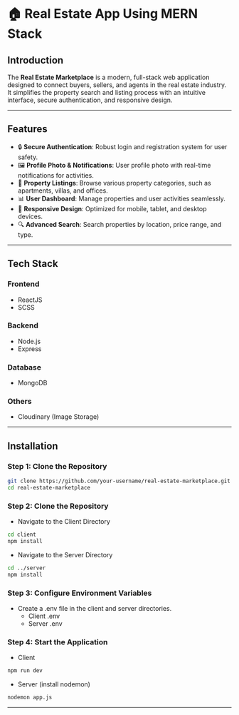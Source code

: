 # 🏠 **Real Estate App Using MERN Stack**

## **Introduction**  
The **Real Estate Marketplace** is a modern, full-stack web application designed to connect buyers, sellers, and agents in the real estate industry. It simplifies the property search and listing process with an intuitive interface, secure authentication, and responsive design.

---

## **Features**
- 🔒 **Secure Authentication**: Robust login and registration system for user safety.  
- 🖼️ **Profile Photo & Notifications**: User profile photo with real-time notifications for activities.  
- 🏡 **Property Listings**: Browse various property categories, such as apartments, villas, and offices.  
- 📊 **User Dashboard**: Manage properties and user activities seamlessly.  
- 📱 **Responsive Design**: Optimized for mobile, tablet, and desktop devices.  
- 🔍 **Advanced Search**: Search properties by location, price range, and type.  

---

## **Tech Stack**
### **Frontend**
- ReactJS  
- SCSS  

### **Backend**
- Node.js  
- Express  

### **Database**
- MongoDB  

### **Others**  
- Cloudinary (Image Storage)  

---

## **Installation**

### **Step 1: Clone the Repository**
```bash
git clone https://github.com/your-username/real-estate-marketplace.git
cd real-estate-marketplace
```

### **Step 2: Clone the Repository**
- Navigate to the Client Directory
```bash
cd client
npm install
```
- Navigate to the Server Directory
```bash
cd ../server
npm install
```
### **Step 3: Configure Environment Variables**
- Create a .env file in the client and server directories.
  - Client .env
  - Server .env
    
### **Step 4: Start the Application**
- Client
```bash
npm run dev
```
- Server
  (install nodemon)
```bash
nodemon app.js
```
---
